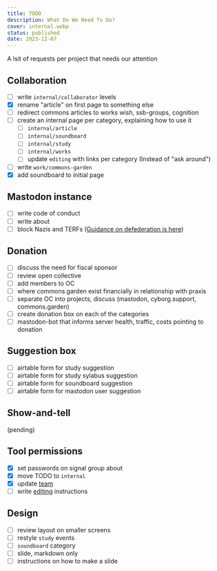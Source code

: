 ```yaml
---
title: TODO
description: What Do We Need To Do?
cover: internal.webp
status: published
date: 2023-12-07
---
```


A lsit of requests per project that needs our attention

## Collaboration

- [ ] write `internal/collaborator` levels
- [x] rename "article" on first page to something else
- [ ] redirect commons articles to works wish, ssb-groups, cognition
- [ ] create an internal page per category, explaining how to use it
    - [ ] `internal/article`
    - [ ] `internal/soundboard`
    - [ ] `internal/study`
    - [ ] `internal/works`
    - [ ] update `editing` with links per category (Instead of "ask around")
- [ ] write `work/commons-garden`
- [x] add soundboard to initial page

## Mastodon instance

- [ ] write code of conduct
- [ ] write about
- [ ] block Nazis and TERFs ([Guidance on defederation is here](https://fedi.tips/how-to-defederate-fediblock-a-server-on-mastodon/))

## Donation

- [ ] discuss the need for fiscal sponsor
- [ ] review open collective
- [ ] add members to OC
- [ ] where commons.garden exist financially in relationship with praxis
- [ ] separate OC into projects, discuss (mastodon, cyborg.support, commons.garden)
- [ ] create donation box on each of the categories
- [ ] mastodon-bot that informs server health, traffic, costs pointing to donation

## Suggestion box

- [ ] airtable form for study suggestion
- [ ] airtable form for study sylabus suggestion
- [ ] airtable form for soundboard suggestion
- [ ] airtable form for mastodon user suggestion

## Show-and-tell

(pending)

## Tool permissions

- [x] set passwords on signal group about
- [x] move TODO to `internal`
- [x] update [team](https://praxis.nyc/team/)
- [ ] write [editing](https://praxis.nyc/internal/editing) instructions

## Design

- [ ] review layout on smaller screens
- [ ] restyle `study` events
- [ ] `soundboard` category
- [ ] slide, markdown only
- [ ] instructions on how to make a slide
